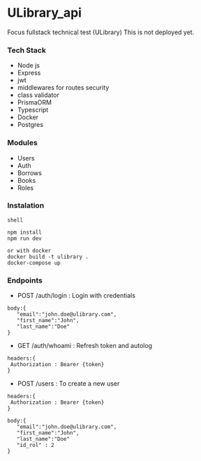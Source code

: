 # ULibrary_api
Focus fullstack technical test (ULibrary) 
This is not deployed yet.  

### Tech Stack  
- Node js 
- Express
- jwt
- middlewares for routes security
- class validator
- PrismaORM
- Typescript
- Docker  
- Postgres
  
    
 ### Modules  
 - Users
 - Auth
 - Borrows
 - Books  
 - Roles  
   

### Instalation
 
 ```
 shell
 
 npm install  
 npm run dev  
 
 or with docker  
 docker build -t ulibrary .  
 docker-compose up
 
 ```
 
 ### Endpoints
 - POST /auth/login : Login with credentials
 ```
 body:{
	"email":"john.doe@ulibrary.com",
	"first_name":"John",
	"last_name":"Doe"
}
 ```
 
  - GET /auth/whoami : Refresh token and autolog 
 ```
 headers:{
  Authorization : Bearer {token}
 }
 
 ```
 
  - POST /users : To create a new user
 ```
 headers:{
  Authorization : Bearer {token}
 }
 
 body:{
 	"email":"john.doe@ulibrary.com",
	"first_name":"John",
	"last_name":"Doe"
	"id_rol" : 2
 }
 
 ```
